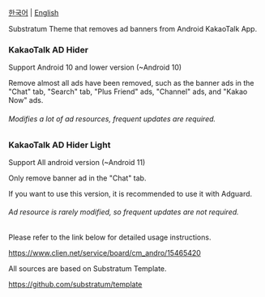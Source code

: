 [한국어](https://github.com/Inotia96/Android_KakaoTalk_AD_Hider) | [English](https://github.com/Inotia96/Android_KakaoTalk_AD_Hider/blob/main/README_en-US.md)

Substratum Theme that removes ad banners from Android KakaoTalk App.


### KakaoTalk AD Hider 

Support Android 10 and lower version (~Android 10)

Remove almost all ads have been removed, such as the banner ads in the "Chat" tab, "Search" tab, "Plus Friend" ads, "Channel" ads, and "Kakao Now" ads.

###### Modifies a lot of ad resources, frequent updates are required.


### KakaoTalk AD Hider Light

Support All android version (~Android 11)

Only remove banner ad in the "Chat" tab.

If you want to use this version, it is recommended to use it with Adguard.

###### Ad resource is rarely modified, so frequent updates are not required.


Please refer to the link below for detailed usage instructions.

https://www.clien.net/service/board/cm_andro/15465420

All sources are based on Substratum Template.

https://github.com/substratum/template
